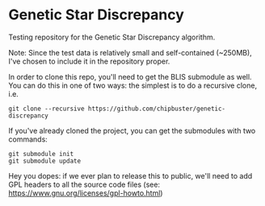 Genetic Star Discrepancy
===============================

Testing repository for the Genetic Star Discrepancy algorithm.

Note: Since the test data is relatively small and self-contained (~250MB), I've chosen to include it in the repository proper.

In order to clone this repo, you'll need to get the BLIS submodule as well. You
can do this in one of two ways: the simplest is to do a recursive clone, i.e.

```
git clone --recursive https://github.com/chipbuster/genetic-discrepancy
```

If you've already cloned the project, you can get the submodules with two commands:

```
git submodule init
git submodule update
```

Hey you dopes: if we ever plan to release this to public, we'll need to add GPL headers to all the source code files (see: https://www.gnu.org/licenses/gpl-howto.html)
